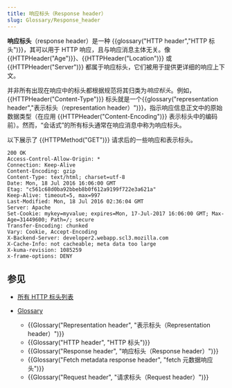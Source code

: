 ```yaml
---
title: 响应标头（Response header）
slug: Glossary/Response_header
---
```


**响应标头**（response header）是一种 {{glossary("HTTP header","HTTP 标头")}}，其可以用于 HTTP 响应，且与响应消息主体无关。像 {{HTTPHeader("Age")}}、{{HTTPHeader("Location")}} 或 {{HTTPHeader("Server")}} 都属于响应标头，它们被用于提供更详细的响应上下文。

并非所有出现在响应中的标头都根据规范将其归类为*响应标头*。例如，{{HTTPHeader("Content-Type")}} 标头就是一个{{glossary("representation header","表示标头（representation header）")}}，指示响应信息正文中的原始数据类型（在应用 {{HTTPHeader("Content-Encoding")}} 表示标头中的编码前）。然而，“会话式”的所有标头通常在响应消息中称为响应标头。

以下展示了 {{HTTPMethod("GET")}} 请求后的一些响应和表示标头。

```http
200 OK
Access-Control-Allow-Origin: *
Connection: Keep-Alive
Content-Encoding: gzip
Content-Type: text/html; charset=utf-8
Date: Mon, 18 Jul 2016 16:06:00 GMT
Etag: "c561c68d0ba92bbeb8b0f612a9199f722e3a621a"
Keep-Alive: timeout=5, max=997
Last-Modified: Mon, 18 Jul 2016 02:36:04 GMT
Server: Apache
Set-Cookie: mykey=myvalue; expires=Mon, 17-Jul-2017 16:06:00 GMT; Max-Age=31449600; Path=/; secure
Transfer-Encoding: chunked
Vary: Cookie, Accept-Encoding
X-Backend-Server: developer2.webapp.scl3.mozilla.com
X-Cache-Info: not cacheable; meta data too large
X-kuma-revision: 1085259
x-frame-options: DENY
```

## 参见

- [所有 HTTP 标头列表](/zh-CN/docs/Web/HTTP/Headers)
- [Glossary](/zh-CN/docs/Glossary)

  - {{Glossary("Representation header", "表示标头（Representation header）")}}
  - {{Glossary("HTTP header", "HTTP 标头")}}
  - {{Glossary("Response header", "响应标头（Response header）")}}
  - {{Glossary("Fetch metadata response header", "fetch 元数据响应头")}}
  - {{Glossary("Request header", "请求标头（Request header）")}}
